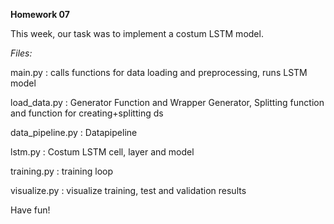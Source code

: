 **Homework 07**

This week, our task was to implement a costum LSTM model.



*Files:*

main.py : calls functions for data loading and preprocessing, runs LSTM model

load_data.py : Generator Function and Wrapper Generator, Splitting function and function for creating+splitting ds

data_pipeline.py : Datapipeline

lstm.py : Costum LSTM cell, layer and model

training.py : training loop

visualize.py : visualize training, test and validation results



Have fun!
